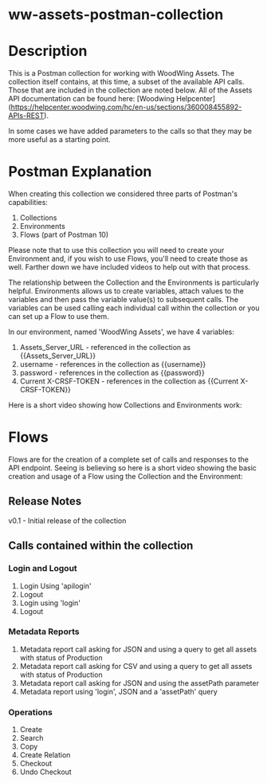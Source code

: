# ww-assets-postman-collection

# Description
This is a Postman collection for working with WoodWing Assets. The collection itself contains, at this time, a subset of the available API calls. Those that are included in the collection are noted below. All of the Assets API documentation can be found here: [Woodwing Helpcenter] (https://helpcenter.woodwing.com/hc/en-us/sections/360008455892-APIs-REST). 

In some cases we have added parameters to the calls so that they may be more useful as a starting point. 

# Postman Explanation
When creating this collection we considered three parts of Postman's capabilities:
1. Collections
2. Environments
3. Flows (part of Postman 10)

Please note that to use this collection you will need to create your Environment and, if you wish to use Flows, you'll need to create those as well. Farther down we have included videos to help out with that process.

The relationship between the Collection and the Environments is particularly helpful. Environments allows us to create variables, attach values to the variables and then pass the variable value(s) to subsequent calls. The variables can be used calling each individual call within the collection or you can set up a Flow to use them.

In our environment, named 'WoodWing Assets', we have 4 variables:

1. Assets_Server_URL - referenced in the collection as {{Assets_Server_URL}}
2. username - references in the collection as {{username}}
3. password - references in the collection as {{password}}
4. Current X-CRSF-TOKEN - references in the collection as {{Current X-CRSF-TOKEN}}

Here is a short video showing how Collections and Environments work: 



# Flows
Flows are for the creation of a complete set of calls and responses to the API endpoint. Seeing is believing so here is a short video showing the basic creation and usage of a Flow using the Collection and the Environment:



## Release Notes
v0.1 - Initial release of the collection

## Calls contained within the collection

### Login and Logout
1. Login Using 'apilogin'
2. Logout
3. Login using 'login'
4. Logout

### Metadata Reports
1. Metadata report call asking for JSON and using a query to get all assets with status of Production
2. Metadata report call asking for CSV and using a query to get all assets with status of Production
3. Metadata report call asking for JSON and using the assetPath parameter
4. Metadata report using 'login', JSON and a 'assetPath' query

### Operations
1. Create
2. Search
3. Copy
4. Create Relation
5. Checkout
6. Undo Checkout
